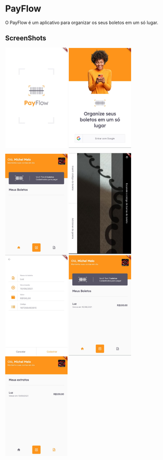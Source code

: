 # PayFlow
O PayFlow é um aplicativo para organizar os seus boletos em um só lugar.


## ScreenShots
<p>
<img src="screenshot/landing.jpg" alt="static 1" width="200"/>
<img src="screenshot/login.jpg" alt="static 1" width="200"/>
</p>

<img src="screenshot/home1.jpg" alt="static 1" width="200"/>
<img src="screenshot/scan.jpg" alt="static 1" width="200"/>
<img src="screenshot/form.jpg" alt="static 1" width="200"/>
<img src="screenshot/home2.jpg" alt="static 1" width="200"/>
<img src="screenshot/extratos.jpg" alt="static 1" width="200"/>